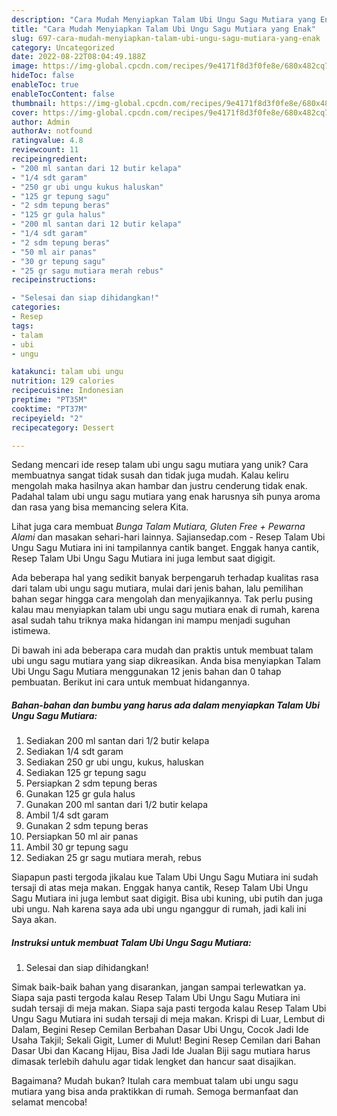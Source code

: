 ```yaml
---
description: "Cara Mudah Menyiapkan Talam Ubi Ungu Sagu Mutiara yang Enak"
title: "Cara Mudah Menyiapkan Talam Ubi Ungu Sagu Mutiara yang Enak"
slug: 697-cara-mudah-menyiapkan-talam-ubi-ungu-sagu-mutiara-yang-enak
category: Uncategorized
date: 2022-08-22T08:04:49.188Z
image: https://img-global.cpcdn.com/recipes/9e4171f8d3f0fe8e/680x482cq70/talam-ubi-ungu-sagu-mutiara-foto-resep-utama.jpg
hideToc: false
enableToc: true
enableTocContent: false
thumbnail: https://img-global.cpcdn.com/recipes/9e4171f8d3f0fe8e/680x482cq70/talam-ubi-ungu-sagu-mutiara-foto-resep-utama.jpg
cover: https://img-global.cpcdn.com/recipes/9e4171f8d3f0fe8e/680x482cq70/talam-ubi-ungu-sagu-mutiara-foto-resep-utama.jpg
author: Admin
authorAv: notfound
ratingvalue: 4.8
reviewcount: 11
recipeingredient:
- "200 ml santan dari 12 butir kelapa"
- "1/4 sdt garam"
- "250 gr ubi ungu kukus haluskan"
- "125 gr tepung sagu"
- "2 sdm tepung beras"
- "125 gr gula halus"
- "200 ml santan dari 12 butir kelapa"
- "1/4 sdt garam"
- "2 sdm tepung beras"
- "50 ml air panas"
- "30 gr tepung sagu"
- "25 gr sagu mutiara merah rebus"
recipeinstructions:

- "Selesai dan siap dihidangkan!"
categories:
- Resep
tags:
- talam
- ubi
- ungu

katakunci: talam ubi ungu 
nutrition: 129 calories
recipecuisine: Indonesian
preptime: "PT35M"
cooktime: "PT37M"
recipeyield: "2"
recipecategory: Dessert

---
```





Sedang mencari ide resep talam ubi ungu sagu mutiara yang unik? Cara membuatnya sangat tidak susah dan tidak juga mudah. Kalau keliru mengolah maka hasilnya akan hambar dan justru cenderung tidak enak. Padahal talam ubi ungu sagu mutiara yang enak harusnya sih punya aroma dan rasa yang bisa memancing selera Kita.





Lihat juga cara membuat *Bunga Talam Mutiara, Gluten Free + Pewarna Alami* dan masakan sehari-hari lainnya. Sajiansedap.com - Resep Talam Ubi Ungu Sagu Mutiara ini ini tampilannya cantik banget. Enggak hanya cantik, Resep Talam Ubi Ungu Sagu Mutiara ini juga lembut saat digigit.

Ada beberapa hal yang sedikit banyak berpengaruh terhadap kualitas rasa dari talam ubi ungu sagu mutiara, mulai dari jenis bahan, lalu pemilihan bahan segar hingga cara mengolah dan menyajikannya. Tak perlu pusing kalau mau menyiapkan talam ubi ungu sagu mutiara enak di rumah, karena asal sudah tahu triknya maka hidangan ini mampu menjadi suguhan istimewa.






Di bawah ini ada beberapa cara mudah dan praktis untuk membuat talam ubi ungu sagu mutiara yang siap dikreasikan. Anda bisa menyiapkan Talam Ubi Ungu Sagu Mutiara menggunakan 12 jenis bahan dan 0 tahap pembuatan. Berikut ini cara untuk membuat hidangannya.

<!--inarticleads1-->

##### Bahan-bahan dan bumbu yang harus ada dalam menyiapkan Talam Ubi Ungu Sagu Mutiara:

1. Sediakan 200 ml santan dari 1/2 butir kelapa
1. Sediakan 1/4 sdt garam
1. Sediakan 250 gr ubi ungu, kukus, haluskan
1. Sediakan 125 gr tepung sagu
1. Persiapkan 2 sdm tepung beras
1. Gunakan 125 gr gula halus
1. Gunakan 200 ml santan dari 1/2 butir kelapa
1. Ambil 1/4 sdt garam
1. Gunakan 2 sdm tepung beras
1. Persiapkan 50 ml air panas
1. Ambil 30 gr tepung sagu
1. Sediakan 25 gr sagu mutiara merah, rebus


Siapapun pasti tergoda jikalau kue Talam Ubi Ungu Sagu Mutiara ini sudah tersaji di atas meja makan. Enggak hanya cantik, Resep Talam Ubi Ungu Sagu Mutiara ini juga lembut saat digigit. Bisa ubi kuning, ubi putih dan juga ubi ungu. Nah karena saya ada ubi ungu nganggur di rumah, jadi kali ini Saya akan. 

<!--inarticleads2-->

##### Instruksi untuk membuat Talam Ubi Ungu Sagu Mutiara:


1. Selesai dan siap dihidangkan!

Simak baik-baik bahan yang disarankan, jangan sampai terlewatkan ya. Siapa saja pasti tergoda kalau Resep Talam Ubi Ungu Sagu Mutiara ini sudah tersaji di meja makan. Siapa saja pasti tergoda kalau Resep Talam Ubi Ungu Sagu Mutiara ini sudah tersaji di meja makan. Krispi di Luar, Lembut di Dalam, Begini Resep Cemilan Berbahan Dasar Ubi Ungu, Cocok Jadi Ide Usaha Takjil; Sekali Gigit, Lumer di Mulut! Begini Resep Cemilan dari Bahan Dasar Ubi dan Kacang Hijau, Bisa Jadi Ide Jualan Biji sagu mutiara harus dimasak terlebih dahulu agar tidak lengket dan hancur saat disajikan. 

Bagaimana? Mudah bukan? Itulah cara membuat talam ubi ungu sagu mutiara yang bisa anda praktikkan di rumah. Semoga bermanfaat dan selamat mencoba!
